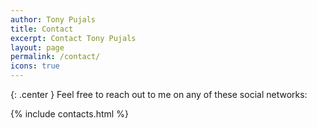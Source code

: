 ```yaml
---
author: Tony Pujals
title: Contact
excerpt: Contact Tony Pujals
layout: page
permalink: /contact/
icons: true
---
```


{: .center }
Feel free to reach out to me on any of these social networks:

{% include contacts.html %}
